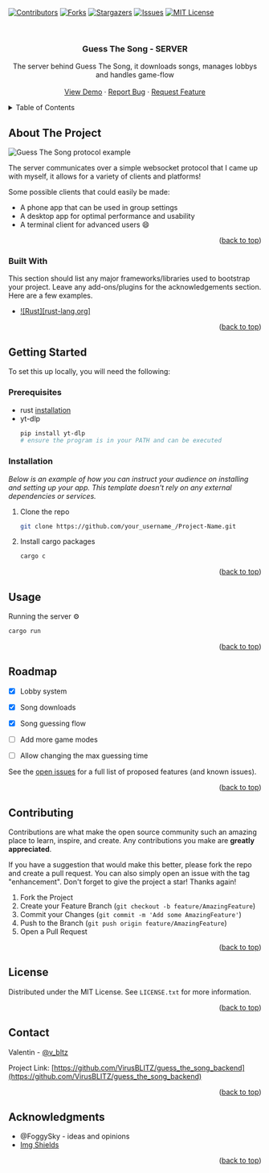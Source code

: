 <!-- Improved compatibility of back to top link: See: https://github.com/othneildrew/Best-README-Template/pull/73 -->
<a name="readme-top"></a>
<!--
*** Thanks for checking out the Best-README-Template. If you have a suggestion
*** that would make this better, please fork the repo and create a pull request
*** or simply open an issue with the tag "enhancement".
*** Don't forget to give the project a star!
*** Thanks again! Now go create something AMAZING! :D
-->



<!-- PROJECT SHIELDS -->
<!--
*** I'm using markdown "reference style" links for readability.
*** Reference links are enclosed in brackets [ ] instead of parentheses ( ).
*** See the bottom of this document for the declaration of the reference variables
*** for contributors-url, forks-url, etc. This is an optional, concise syntax you may use.
*** https://www.markdownguide.org/basic-syntax/#reference-style-links
-->
[![Contributors][contributors-shield]][contributors-url]
[![Forks][forks-shield]][forks-url]
[![Stargazers][stars-shield]][stars-url]
[![Issues][issues-shield]][issues-url]
[![MIT License][license-shield]][license-url]



<!-- PROJECT LOGO -->
<br />
<div align="center">

  <h3 align="center">Guess The Song - SERVER</h3>

  <p align="center">
    The server behind Guess The Song, it downloads songs, manages lobbys and handles game-flow
    <br />
    <br />
    <a href="https://gts.bltz.cloud">View Demo</a>
    ·
    <a href="https://github.com/VirusBLITZ/guess_the_song_backend/issues">Report Bug</a>
    ·
    <a href="https://github.com/VirusBLITZ/guess_the_song_backend/issues">Request Feature</a>
  </p>
</div>



<!-- TABLE OF CONTENTS -->
<details>
  <summary>Table of Contents</summary>
  <ol>
    <li>
      <a href="#about-the-project">About The Project</a>
      <ul>
        <li><a href="#built-with">Built With</a></li>
      </ul>
    </li>
    <li>
      <a href="#getting-started">Getting Started</a>
      <ul>
        <li><a href="#prerequisites">Prerequisites</a></li>
        <li><a href="#installation">Installation</a></li>
      </ul>
    </li>
    <li><a href="#roadmap">Roadmap</a></li>
    <li><a href="#contributing">Contributing</a></li>
    <li><a href="#license">License</a></li>
    <li><a href="#contact">Contact</a></li>
    <li><a href="#acknowledgments">Acknowledgments</a></li>
  </ol>
</details>



<!-- ABOUT THE PROJECT -->
## About The Project

![Guess The Song protocol example](https://github.com/VirusBLITZ/guess_the_song_backend/assets/58221423/b3565404-7d65-4db2-949c-8531574c54d6)

The server communicates over a simple websocket protocol that I came up with myself, it allows for a variety of clients and platforms!

Some possible clients that could easily be made:
* A phone app that can be used in group settings
* A desktop app for optimal performance and usability
* A terminal client for advanced users :smile:

<p align="right">(<a href="#readme-top">back to top</a>)</p>



### Built With

This section should list any major frameworks/libraries used to bootstrap your project. Leave any add-ons/plugins for the acknowledgements section. Here are a few examples.

* [![Rust][rust-lang.org]][Rust-url]

<p align="right">(<a href="#readme-top">back to top</a>)</p>



<!-- GETTING STARTED -->
## Getting Started

To set this up locally, you will need the following:

### Prerequisites


* rust [installation](https://www.rust-lang.org/tools/install)
* yt-dlp
  ```sh
  pip install yt-dlp
  # ensure the program is in your PATH and can be executed
  ```

### Installation

_Below is an example of how you can instruct your audience on installing and setting up your app. This template doesn't rely on any external dependencies or services._

1. Clone the repo
   ```sh
   git clone https://github.com/your_username_/Project-Name.git
   ```
2. Install cargo packages
   ```sh
   cargo c
   ```

<p align="right">(<a href="#readme-top">back to top</a>)</p>



<!-- USAGE EXAMPLES -->
## Usage

Running the server ⚙️

```sh
cargo run
```

<p align="right">(<a href="#readme-top">back to top</a>)</p>



<!-- ROADMAP -->
## Roadmap

- [x] Lobby system
- [x] Song downloads
- [x] Song guessing flow

- [ ] Add more game modes
- [ ] Allow changing the max guessing time

See the [open issues](https://github.com/VirusBLITZ/guess_the_song_backend/issues) for a full list of proposed features (and known issues).

<p align="right">(<a href="#readme-top">back to top</a>)</p>



<!-- CONTRIBUTING -->
## Contributing

Contributions are what make the open source community such an amazing place to learn, inspire, and create. Any contributions you make are **greatly appreciated**.

If you have a suggestion that would make this better, please fork the repo and create a pull request. You can also simply open an issue with the tag "enhancement".
Don't forget to give the project a star! Thanks again!

1. Fork the Project
2. Create your Feature Branch (`git checkout -b feature/AmazingFeature`)
3. Commit your Changes (`git commit -m 'Add some AmazingFeature'`)
4. Push to the Branch (`git push origin feature/AmazingFeature`)
5. Open a Pull Request

<p align="right">(<a href="#readme-top">back to top</a>)</p>



<!-- LICENSE -->
## License

Distributed under the MIT License. See `LICENSE.txt` for more information.

<p align="right">(<a href="#readme-top">back to top</a>)</p>



<!-- CONTACT -->
## Contact

Valentin - [@v_bltz](https://twitter.com/v_bltz)

Project Link: [https://github.com/VirusBLITZ/guess_the_song_backend](https://github.com/VirusBLITZ/guess_the_song_backend)

<p align="right">(<a href="#readme-top">back to top</a>)</p>



<!-- ACKNOWLEDGMENTS -->
## Acknowledgments

* @FoggySky - ideas and opinions
* [Img Shields](https://shields.io)

<p align="right">(<a href="#readme-top">back to top</a>)</p>



<!-- MARKDOWN LINKS & IMAGES -->
<!-- https://www.markdownguide.org/basic-syntax/#reference-style-links -->
[contributors-shield]: https://img.shields.io/github/contributors/VirusBLITZ/guess_the_song_backend.svg?style=for-the-badge
[contributors-url]: https://github.com/VirusBLITZ/guess_the_song_backend/graphs/contributors
[forks-shield]: https://img.shields.io/github/forks/VirusBLITZ/guess_the_song_backend.svg?style=for-the-badge
[forks-url]: https://github.com/VirusBLITZ/guess_the_song_backend/network/members
[stars-shield]: https://img.shields.io/github/stars/VirusBLITZ/guess_the_song_backend.svg?style=for-the-badge
[stars-url]: https://github.com/VirusBLITZ/guess_the_song_backend/stargazers
[issues-shield]: https://img.shields.io/github/issues/VirusBLITZ/guess_the_song_backend.svg?style=for-the-badge
[issues-url]: https://github.com/VirusBLITZ/guess_the_song_backend/issues
[license-shield]: https://img.shields.io/github/license/VirusBLITZ/guess_the_song_backend.svg?style=for-the-badge
[license-url]: https://github.com/VirusBLITZ/guess_the_song_backend/blob/master/LICENSE

[Rust]: https://img.shields.io/badge/rust-000000?style=for-the-badge&logo=rust&logoColor=orange
[Rust-url]: https://rust-lang.org/
